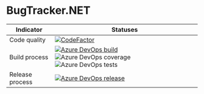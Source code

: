 # BugTracker.NET


| Indicator  | Statuses  |
| ------------- | ------------- |
| Code quality | [![CodeFactor](https://www.codefactor.io/repository/github/ivangrek/bugtracker.net/badge)](https://www.codefactor.io/repository/github/ivangrek/bugtracker.net)  |
| Build process  | [![Azure DevOps build](https://dev.azure.com/ivangrek/BugTracker.NET/_apis/build/status/bug-tracker?branchName=develop%2Fasp.net)](https://dev.azure.com/ivangrek/BugTracker.NET/_build/latest?definitionId=3&branchName=develop%2Fasp.net) ![Azure DevOps coverage](https://img.shields.io/azure-devops/coverage/ivangrek/BugTracker.NET/3) ![Azure DevOps tests](https://img.shields.io/azure-devops/tests/ivangrek/db78dfbf-fbc0-4a1b-a955-e4904ceba208/3) |
| Release process | [![Azure DevOps release](https://vsrm.dev.azure.com/ivangrek/_apis/public/Release/badge/db78dfbf-fbc0-4a1b-a955-e4904ceba208/3/3)](https://dev.azure.com/ivangrek/BugTracker.NET/_release?_a=releases&view=mine&definitionId=3) |
